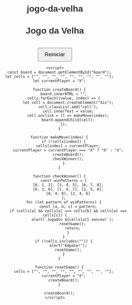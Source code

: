 # jogo-da-velha
<!DOCTYPE html>
<html lang="pt-br">
<head>
    <meta charset="UTF-8">
    <meta name="viewport" content="width=device-width, initial-scale=1.0">
    <title>Jogo da Velha</title>
    <style>
        body { font-family: Arial, sans-serif; text-align: center; margin-top: 50px; }
        .board { display: grid; grid-template-columns: repeat(3, 100px); gap: 5px; justify-content: center; }
        .cell { width: 100px; height: 100px; font-size: 2em; background: #f3f3f3; border: 1px solid #000; display: flex; justify-content: center; align-items: center; cursor: pointer; }
        .cell:hover { background: #ddd; }
        h1 { color: #333; }
        button { margin-top: 20px; padding: 10px 20px; font-size: 1.2em; cursor: pointer; }
    </style>
</head>
<body>
    <h1>Jogo da Velha</h1>
    <div class="board" id="board"></div>
    <button onclick="resetGame()">Reiniciar</button>

    <script>
        const board = document.getElementById("board");
        let cells = ["", "", "", "", "", "", "", "", ""];
        let currentPlayer = "X";

        function createBoard() {
            board.innerHTML = "";
            cells.forEach((value, index) => {
                let cell = document.createElement("div");
                cell.classList.add("cell");
                cell.innerText = value;
                cell.onclick = () => makeMove(index);
                board.appendChild(cell);
            });
        }

        function makeMove(index) {
            if (!cells[index]) {
                cells[index] = currentPlayer;
                currentPlayer = currentPlayer === "X" ? "O" : "X";
                createBoard();
                checkWinner();
            }
        }

        function checkWinner() {
            const winPatterns = [
                [0, 1, 2], [3, 4, 5], [6, 7, 8],
                [0, 3, 6], [1, 4, 7], [2, 5, 8],
                [0, 4, 8], [2, 4, 6]
            ];
            for (let pattern of winPatterns) {
                const [a, b, c] = pattern;
                if (cells[a] && cells[a] === cells[b] && cells[a] === cells[c]) {
                    alert(`Jogador ${cells[a]} venceu!`);
                    resetGame();
                    return;
                }
            }
            if (!cells.includes("")) {
                alert("Empate!");
                resetGame();
            }
        }

        function resetGame() {
            cells = ["", "", "", "", "", "", "", "", ""];
            currentPlayer = "X";
            createBoard();
        }

        createBoard();
    </script>
</body>
</html>

